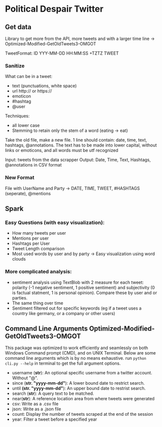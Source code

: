 # Political Despair Twitter

## Get data

Library to get more from the API, more tweets and with a larger time line -> Optimized-Modified-GetOldTweets3-OMGOT

TweetFormat:
ID YYY-MM-DD HH:MM:SS +TZTZ <USERNAME> TWEET

### Sanitize

What can be in a tweet:
- text (punctuations, white space)
- url http:// or https://
- emoticon
- #hashtag
- @user

Techniques:
- all lower case
- Stemming to retain only the stem of a word (eating -> eat)
  
Take the old file, make a new file. 1 line should contain: date, time, text, hashtags, @annotations. The text has to be made into lower capital, without links or emoticons, and all words must be utf recognized
  
Input: tweets from the data scrapper
Output: Date, Time, Text, Hashtags, @annotations in CSV format

### New Format

File with UserName and Party
-> DATE, TIME, TWEET, #HASHTAGS (seperate), @mentions 

## Spark

### Easy Questions (with easy visualization):

- How many tweets per user
- Mentions per user
- Hashtags per User
- Tweet Length comparison
- Most used words by user and by party -> Easy visualization using word clouds

### More complicated analysis:

- sentiment analysis using TextBlob with 2 measure for each tweet: polarity (-1 negative sentiment, 1 positive sentiment) and subjectivity (0 is factual statment, 1 is personal opinion). Compare these by user and or parties.
- The same thing over time
- Sentiment filtered out for specific keywords (eg if a tweet uses a country like germany, or a company or other users)

## Command Line Arguments Optimized-Modified-GetOldTweets3-OMGOT

This package was optimized to work efficiently and seamlessly on both Windows Command prompt (CMD), and on UNIX Terminal. Below are some command line arguments which is by no means exhaustive. run `python cli.py --help` in terminal to get the full argument options.

  - username (**str**): An optional specific username from a twitter account. Without "@".
  - since (**str. "yyyy-mm-dd"**): A lower bound date to restrict search.
  - until **(str. "yyyy-mm-dd"**): An upper bound date to restrist search.
  - search (**str**): A query text to be matched.
  - near(**str**): A reference location area from where tweets were generated
  - csv: Write as a .csv file
  - json: Write as a .json file
  - count: Display the number of tweets scraped at the end of the session
  - year: Filter a tweet before a specified year
